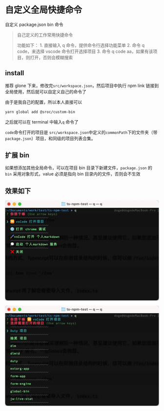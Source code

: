 # 自定义全局快捷命令

自定义 package.json bin 命令

> 自己定义的工作常用快捷命令
>
> 功能如下：
> 1\. 直接输入 q 命令，提供命令行选择功能菜单
> 2\. 命令 q code，来选择 vscode 命令打开选择项目
> 3\. 命令 q code aa，如果有该项目，则打开，否则会模糊搜索

## install

推荐 glone 下来，修改完`src/workspace.json`，然后项目中执行 npm link 链接到全局使用，然后就可以自定义自己的命令了

由于是我自己的配置，所以本人直接可以

```bash
yarn global add @sroc/custom-bin
```

之后就可以在 terminal 中输入`q` 命令了

`code`命令打开的项目是 `src/workspace.json`中定义的`commonPath`下的文件夹（带`package.json`）项目，和同级的项目列表合集。

## 扩展 bin

如果想添加其他全局命令，可以在项目 bin 目录下新建文件，`package.json` 的 `bin` 采用对象形式，value 必须是指向 bin 目录内的文件，否则会不生效

## 效果如下

![](https://github.com/iu-peng/global-bin/blob/main/image/image_mi8j3EjWmM.png)

![](https://github.com/iu-peng/global-bin/blob/main/image/image_vSmL_JVqUT.png)
